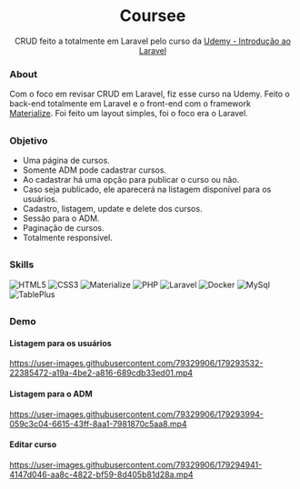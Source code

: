 <div align="center">

# Coursee

</div>

<div align="center">

CRUD feito a totalmente em Laravel pelo curso da <a href="https://www.udemy.com/share/101vha3@_0gVBEkhTO-7kUonq3cJwS739IYVZXuO6pT9cd4h5xz5G2z6Q6g0IW7SiNdEYDF9yQ==/">Udemy - Introdução ao Laravel</a>

</div>

### About
Com o foco em revisar CRUD em Laravel, fiz esse curso na Udemy. Feito o back-end totalmente em Laravel e o front-end  com o framework <a href="https://materializecss.com/">Materialize</a>. Foi feito um layout simples, foi o foco era o Laravel.

##
### Objetivo
- Uma página de cursos.
- Somente ADM pode cadastrar cursos.
- Ao cadastrar há uma opção para publicar o curso ou não.
- Caso seja publicado, ele aparecerá na listagem disponível para os usuários.
- Cadastro, listagem, update e delete dos cursos.
- Sessão para o ADM.
- Paginação de cursos.
- Totalmente responsível.

##
### Skills

<div>

![HTML5](https://img.shields.io/badge/html5-%23E34F26.svg?style=for-the-badge&logo=html5&logoColor=white)
![CSS3](https://img.shields.io/badge/css3-%231572B6.svg?style=for-the-badge&logo=css3&logoColor=white)
![Materialize](https://img.shields.io/badge/Materialize-f06c74?style=for-the-badge&logoColor=white)
![PHP](https://img.shields.io/badge/php-%23777BB4.svg?style=for-the-badge&logo=php&logoColor=white)
![Laravel](https://img.shields.io/badge/laravel-%23FF2D20.svg?style=for-the-badge&logo=laravel&logoColor=white)
![Docker](https://img.shields.io/badge/docker-%230db7ed.svg?style=for-the-badge&logo=docker&logoColor=white)
![MySql](https://img.shields.io/badge/MySQL-005C84?style=for-the-badge&logo=mysql&logoColor=white)
![TablePlus](https://img.shields.io/badge/TablePlus-fb9a27?style=for-the-badge&logoColor=white)

</div>

##
### Demo

#### Listagem para os usuários
https://user-images.githubusercontent.com/79329906/179293532-22385472-a19a-4be2-a816-689cdb33ed01.mp4

#### Listagem para o ADM
https://user-images.githubusercontent.com/79329906/179293994-059c3c04-6615-43ff-8aa1-7981870c5aa8.mp4

#### Editar curso
https://user-images.githubusercontent.com/79329906/179294941-4147d046-aa8c-4822-bf59-8d405b81d28a.mp4

